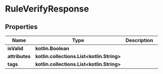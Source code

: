
# RuleVerifyResponse

## Properties
Name | Type | Description | Notes
------------ | ------------- | ------------- | -------------
**isValid** | **kotlin.Boolean** |  |  [optional]
**attributes** | **kotlin.collections.List&lt;kotlin.String&gt;** |  |  [optional]
**tags** | **kotlin.collections.List&lt;kotlin.String&gt;** |  |  [optional]



